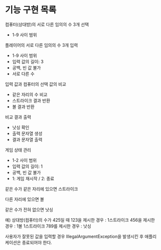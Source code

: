 # 기능 구현 목록

컴퓨터(상대방)의 서로 다른 임의의 수 3개 선택
- 1-9 사이 범위

플레이어의 서로 다른 임의의 수 3개 입력
- 1-9 사이 범위
- 입력 값의 길이: 3
- 공백, 빈 값 불가
- 서로 다른 수

입력 값과 컴퓨터의 선택 값의 비교
- 같은 자리의 수 비교
- 스트라이크 결과 반환
- 볼 결과 반환

비교 결과 출력
- 낫싱 확인
- 출력 문자열 생성
- 결과 문자열 출력

게임 상태 관리
- 1-2 사이 범위
- 입력 값의 길이: 1
- 공백, 빈 값 불가
- 1: 게임 재시작 / 2: 종료

같은 수가 같은 자리에 있으면 스트라이크 

다른 자리에 있으면 볼 

같은 수가 전혀 없으면 낫싱

예) 상대방(컴퓨터)의 수가 425일 때
123을 제시한 경우 : 1스트라이크
456을 제시한 경우 : 1볼 1스트라이크
789를 제시한 경우 : 낫싱

사용자가 잘못된 값을 입력할 경우 IllegalArgumentException을 발생시킨 후 애플리케이션은 종료되어야 한다.
